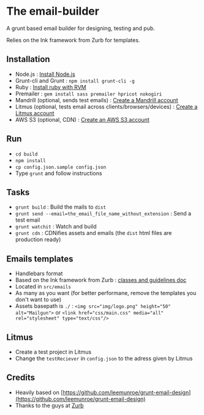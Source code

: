 The email-builder
=================

A grunt based email builder for designing, testing and pub.

Relies on the Ink framework from Zurb for templates.

Installation
------------
- Node.js : [Install Node.js](https://github.com/joyent/node/wiki/Installing-Node.js-via-package-manager)
- Grunt-cli and Grunt : ```npm install grunt-cli -g```
- Ruby : [Install ruby with RVM](https://rvm.io/rvm/install)
- Premailer : ```gem install sass premailer hpricot nokogiri```
- Mandrill (optional, sends test emails) : [Create a Mandrill account](https://mandrillapp.com)
- Litmus (optional, tests email across clients/browsers/devices) : [Create a Litmus account](https://litmus.com) 
- AWS S3 (optional, CDN) : [Create an AWS S3 account](http://aws.amazon.com/s3)

Run
---
- ```cd build```
- ```npm install```
- ```cp config.json.sample config.json```
- Type ```grunt``` and follow instructions

Tasks
-----
- ```grunt build``` : Build the mails to ```dist```
- ```grunt send --email=the_email_file_name_without_extension``` : Send a test email
- ```grunt watchit``` : Watch and build
- ```grunt cdn``` : CDNifies assets and emails (the ```dist``` html files are production ready)

Emails templates
----------------
- Handlebars format
- Based on the Ink framework from Zurb : [classes and guidelines doc](http://zurb.com/ink/docs.php)
- Located in ```src/emails```
- As many as you want (for better performane, remove the templates you don't want to use)
- Assets basepath is ```./``` : ```<img src="img/logo.png" height="50" alt="Mailgun">``` or ```<link href="css/main.css" media="all" rel="stylesheet" type="text/css"/>```

Litmus
------
- Create a test project in Litmus
- Change the ```testReciever``` in ```config.json``` to the adress given by Litmus

Credits
-------
- Heavily based on [https://github.com/leemunroe/grunt-email-design](https://github.com/leemunroe/grunt-email-design)
- Thanks to the guys at [Zurb](http://zurb.com/)